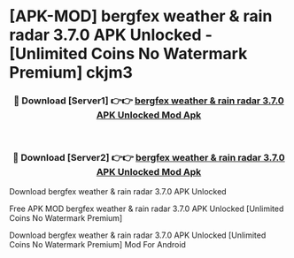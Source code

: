 # [APK-MOD] bergfex  weather & rain radar 3.7.0 APK Unlocked - [Unlimited Coins No Watermark Premium] ckjm3



<div align="center">
<h3>🔴 Download [Server1] 👉👉 <a href="https://momento.my/?title=bergfex__weather_&_rain_radar_3.7.0_APK_Unlocked">bergfex  weather & rain radar 3.7.0 APK Unlocked Mod Apk</a></h3><br>

<h3>🔴 Download [Server2] 👉👉 <a href="https://momento.my/?title=bergfex__weather_&_rain_radar_3.7.0_APK_Unlocked">bergfex  weather & rain radar 3.7.0 APK Unlocked Mod Apk</a></h3>
</div>



Download bergfex  weather & rain radar 3.7.0 APK Unlocked 

Free APK MOD bergfex  weather & rain radar 3.7.0 APK Unlocked [Unlimited Coins No Watermark Premium]

Download bergfex  weather & rain radar 3.7.0 APK Unlocked [Unlimited Coins No Watermark Premium] Mod For Android
